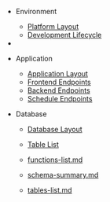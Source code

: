 
- Environment
  - [Platform Layout](./environment/platform_layout.md)
  - [Development Lifecycle](./environment/development_lifecycle.md)
- 
- Application
  - [Application Layout](./application/application_layout.md)
  - [Frontend Endpoints](./application/frontend_endpoints.md)
  - [Backend Endpoints](./application/backend_endpoints.md)
  - [Schedule Endpoints](./application/schedule_endpoints.md)

- Database
  - [Database Layout](./database/database_layout.md)
  - [Table List](./database/table_list.md)

  - [functions-list.md](database/functions-list.md)
  - [schema-summary.md](database/schema-summary.md)
  - [tables-list.md](database/tables-list.md)
